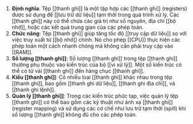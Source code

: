 
1. **Định nghĩa**: Tệp [[thanh ghi]] là một tập hợp các [[thanh ghi]] (registers) được sử dụng để [[lưu trữ dữ liệu]] tạm thời trong quá trình xử lý. Các [[thanh ghi]] này có thể chứa các giá trị như số nguyên, địa chỉ [[bộ nhớ]], hoặc các kết quả trung gian của các phép toán.
2. **Chức năng**: Tệp [[thanh ghi]] giúp tăng tốc độ [[truy cập dữ liệu]] so với việc truy xuất từ [[bộ nhớ]] chính. Nó cho phép [[CPU]] thực hiện các phép toán một cách nhanh chóng mà không cần phải truy cập vào [[RAM]].
3. **Số lượng [[thanh ghi]]**: Số lượng [[thanh ghi]] trong tệp [[thanh ghi]] thường phụ thuộc vào kiến trúc của bộ [[vi xử lý]]. Một số kiến trúc có thể có từ vài [[thanh ghi]] đến hàng chục [[thanh ghi]].
4. **Kiểu [[thanh ghi]]**: Có nhiều loại [[thanh ghi]] khác nhau trong tệp [[thanh ghi]], bao gồm [[thanh ghi dữ liệu]], [[thanh ghi địa chỉ]], và [[thanh ghi lệnh]].
5. **Quản lý [[thanh ghi]]**: Trong các kiến trúc phức tạp, việc quản lý tệp [[thanh ghi]] có thể bao gồm các kỹ thuật như ánh xạ [[thanh ghi]] (register mapping) và sử dụng các cơ chế như lưu trữ tạm thời (spill) khi số lượng [[thanh ghi]] không đủ cho các phép toán.

